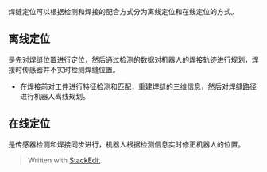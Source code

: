 焊缝定位可以根据检测和焊接的配合方式分为离线定位和在线定位的方式。
## 离线定位
是先对焊缝位置进行定位，然后通过检测的数据对机器人的焊接轨迹进行规划，焊接时传感器并不实时检测焊缝位置。
- 在焊接前对工件进行特征检测和匹配，重建焊缝的三维信息，然后对焊缝路径进行机器人离线规划。
## 在线定位
是传感器检测和焊接同步进行，机器人根据检测信息实时修正机器人的位置。


> Written with [StackEdit](https://stackedit.io/).
<!--stackedit_data:
eyJoaXN0b3J5IjpbMTgwOTYyODM4Miw3OTAxNjAxODBdfQ==
-->